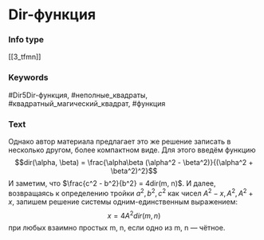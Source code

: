 # Dir-функция
### Info type
[[3_tfmn]]
### Keywords
#Dir5Dir-функция, #неполные_квадраты, #квадратный_магический_квадрат, #функция
### Text
Однако автор материала предлагает это же решение записать в несколько другом, более компактном виде. Для этого введём функцию
$$dir(\alpha, \beta) = \frac{\alpha\beta (\alpha^2 - \beta^2)}{(\alpha^2 + \beta^2)^2}$$
И заметим, что $\frac{c^2 - b^2}{b^2} = 4dir(m, n)$. И далее, возвращаясь к определению тройки $a^2, b^2, c^2$ как чисел $A^2 - x, A^2, A^2 + x$, запишем решение системы одним-единственным выражением:
$$x = 4A^2dir(m, n)$$
при любых взаимно простых m, n, если одно из m, n — чётное.